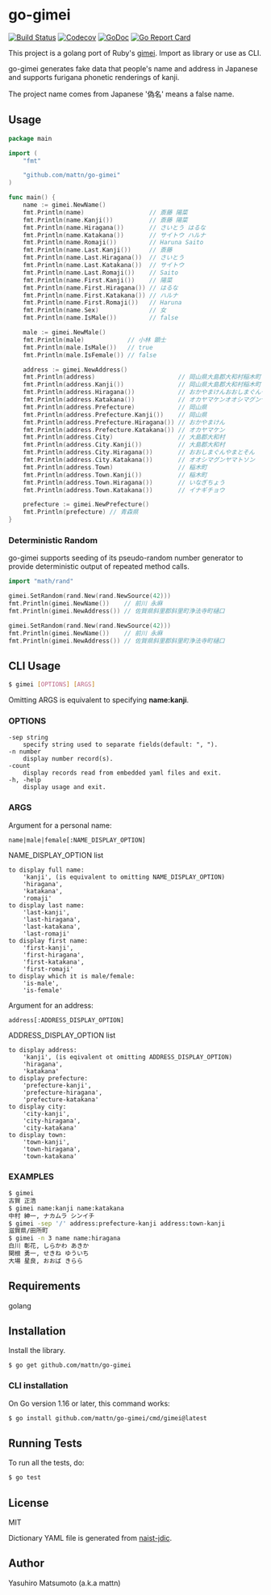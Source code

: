 # go-gimei

[![Build Status](https://github.com/mattn/go-gimei/workflows/test/badge.svg?branch=master)](https://github.com/mattn/go-gimei/actions?query=workflow%3Atest)
[![Codecov](https://codecov.io/gh/mattn/go-gimei/branch/master/graph/badge.svg)](https://codecov.io/gh/mattn/go-gimei)
[![GoDoc](https://godoc.org/github.com/mattn/go-gimei?status.svg)](http://godoc.org/github.com/mattn/go-gimei)
[![Go Report Card](https://goreportcard.com/badge/github.com/mattn/go-gimei)](https://goreportcard.com/report/github.com/mattn/go-gimei)

This project is a golang port of Ruby's [gimei](https://github.com/willnet/gimei).  Import
as library or use as CLI.

go-gimei generates fake data that people's name and address in Japanese and supports
furigana phonetic renderings of kanji.

The project name comes from Japanese '偽名' means a false name. 

## Usage

```go
package main

import (
	"fmt"

	"github.com/mattn/go-gimei"
)

func main() {
	name := gimei.NewName()
	fmt.Println(name)                  // 斎藤 陽菜
	fmt.Println(name.Kanji())          // 斎藤 陽菜
	fmt.Println(name.Hiragana())       // さいとう はるな
	fmt.Println(name.Katakana())       // サイトウ ハルナ
	fmt.Println(name.Romaji())         // Haruna Saito
	fmt.Println(name.Last.Kanji())     // 斎藤
	fmt.Println(name.Last.Hiragana())  // さいとう
	fmt.Println(name.Last.Katakana())  // サイトウ
	fmt.Println(name.Last.Romaji())    // Saito
	fmt.Println(name.First.Kanji())    // 陽菜
	fmt.Println(name.First.Hiragana()) // はるな
	fmt.Println(name.First.Katakana()) // ハルナ
	fmt.Println(name.First.Romaji())   // Haruna
	fmt.Println(name.Sex)              // 女
	fmt.Println(name.IsMale())         // false

	male := gimei.NewMale()
	fmt.Println(male)            // 小林 顕士
	fmt.Println(male.IsMale())   // true
	fmt.Println(male.IsFemale()) // false

	address := gimei.NewAddress()
	fmt.Println(address)                       // 岡山県大島郡大和村稲木町
	fmt.Println(address.Kanji())               // 岡山県大島郡大和村稲木町
	fmt.Println(address.Hiragana())            // おかやまけんおおしまぐんやまとそんいなぎちょう
	fmt.Println(address.Katakana())            // オカヤマケンオオシマグンヤマトソンイナギチョウ
	fmt.Println(address.Prefecture)            // 岡山県
	fmt.Println(address.Prefecture.Kanji())    // 岡山県
	fmt.Println(address.Prefecture.Hiragana()) // おかやまけん
	fmt.Println(address.Prefecture.Katakana()) // オカヤマケン
	fmt.Println(address.City)                  // 大島郡大和村
	fmt.Println(address.City.Kanji())          // 大島郡大和村
	fmt.Println(address.City.Hiragana())       // おおしまぐんやまとそん
	fmt.Println(address.City.Katakana())       // オオシマグンヤマトソン
	fmt.Println(address.Town)                  // 稲木町
	fmt.Println(address.Town.Kanji())          // 稲木町
	fmt.Println(address.Town.Hiragana())       // いなぎちょう
	fmt.Println(address.Town.Katakana())       // イナギチョウ

	prefecture := gimei.NewPrefecture()
	fmt.Println(prefecture) // 青森県
}
```

### Deterministic Random

go-gimei supports seeding of its pseudo-random number generator to provide
deterministic output of repeated method calls.

```go
import "math/rand"

gimei.SetRandom(rand.New(rand.NewSource(42)))
fmt.Println(gimei.NewName())    // 前川 永麻
fmt.Println(gimei.NewAddress()) // 佐賀県斜里郡斜里町浄法寺町樋口

gimei.SetRandom(rand.New(rand.NewSource(42)))
fmt.Println(gimei.NewName())    // 前川 永麻
fmt.Println(gimei.NewAddress()) // 佐賀県斜里郡斜里町浄法寺町樋口

```

## CLI Usage

```bash
$ gimei [OPTIONS] [ARGS]
```

Omitting ARGS is equivalent to specifying **name:kanji**.

### OPTIONS

```
-sep string
    specify string used to separate fields(default: ", ").
-n number
    display number record(s).
-count
    display records read from embedded yaml files and exit.
-h, -help
    display usage and exit.
```

### ARGS

Argument for a personal name:

```
name|male|female[:NAME_DISPLAY_OPTION]
```

NAME_DISPLAY_OPTION list
```
to display full name:
    'kanji', (is equivalent to omitting NAME_DISPLAY_OPTION)
    'hiragana',
    'katakana',
    'romaji'
to display last name:
    'last-kanji',
    'last-hiragana',
    'last-katakana',
    'last-romaji'
to display first name:
    'first-kanji',
    'first-hiragana',
    'first-katakana',
    'first-romaji'
to display which it is male/female:
    'is-male',
    'is-female'
```

Argument for an address:

```
address[:ADDRESS_DISPLAY_OPTION]
```

ADDRESS_DISPLAY_OPTION list
```
to display address:
    'kanji', (is eqivalent ot omitting ADDRESS_DISPLAY_OPTION)
    'hiragana',
    'katakana'
to display prefecture:
    'prefecture-kanji',
    'prefecture-hiragana',
    'prefecture-katakana'
to display city:
    'city-kanji',
    'city-hiragana',
    'city-katakana'
to display town:
    'town-kanji',
    'town-hiragana',
    'town-katakana'
```

### EXAMPLES

```bash
$ gimei
古賀 正浩
$ gimei name:kanji name:katakana
中村 紳一, ナカムラ シンイチ
$ gimei -sep '/' address:prefecture-kanji address:town-kanji
滋賀県/田所町
$ gimei -n 3 name name:hiragana
白川 彰花, しらかわ あきか
関根 勇一, せきね ゆういち
大場 星良, おおば きらら
```

## Requirements

golang

## Installation

Install the library.
```
$ go get github.com/mattn/go-gimei
```

### CLI installation

On Go version 1.16 or later, this command works:

```bash
$ go install github.com/mattn/go-gimei/cmd/gimei@latest
```

## Running Tests

To run all the tests, do:

```bash
$ go test
```

## License

MIT

Dictionary YAML file is generated from [naist-jdic](https://ja.osdn.net/projects/naist-jdic/).

## Author

Yasuhiro Matsumoto (a.k.a mattn)
